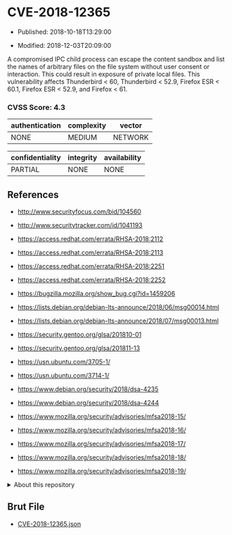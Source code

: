 # CVE-2018-12365

- Published: 2018-10-18T13:29:00

- Modified: 2018-12-03T20:09:00

A compromised IPC child process can escape the content sandbox and list the names of arbitrary files on the file system without user consent or interaction. This could result in exposure of private local files. This vulnerability affects Thunderbird < 60, Thunderbird < 52.9, Firefox ESR < 60.1, Firefox ESR < 52.9, and Firefox < 61.

### CVSS Score: **4.3**

| authentication | complexity | vector |
| --- | --- | --- |
| NONE | MEDIUM | NETWORK |

| confidentiality | integrity | availability |
| --- | --- | --- |
| PARTIAL | NONE | NONE |

## References

* http://www.securityfocus.com/bid/104560

* http://www.securitytracker.com/id/1041193

* https://access.redhat.com/errata/RHSA-2018:2112

* https://access.redhat.com/errata/RHSA-2018:2113

* https://access.redhat.com/errata/RHSA-2018:2251

* https://access.redhat.com/errata/RHSA-2018:2252

* https://bugzilla.mozilla.org/show_bug.cgi?id=1459206

* https://lists.debian.org/debian-lts-announce/2018/06/msg00014.html

* https://lists.debian.org/debian-lts-announce/2018/07/msg00013.html

* https://security.gentoo.org/glsa/201810-01

* https://security.gentoo.org/glsa/201811-13

* https://usn.ubuntu.com/3705-1/

* https://usn.ubuntu.com/3714-1/

* https://www.debian.org/security/2018/dsa-4235

* https://www.debian.org/security/2018/dsa-4244

* https://www.mozilla.org/security/advisories/mfsa2018-15/

* https://www.mozilla.org/security/advisories/mfsa2018-16/

* https://www.mozilla.org/security/advisories/mfsa2018-17/

* https://www.mozilla.org/security/advisories/mfsa2018-18/

* https://www.mozilla.org/security/advisories/mfsa2018-19/

<details>
<summary>About this repository</summary> 

  This repository is part of the project [Live Hack CVE](https://github.com/Live-Hack-CVE). Main website can be found [www.live-hack.org](https://www.live-hack.org) 
  
  Made by [Sn0wAlice](https://github.com/Sn0wAlice) for the people that care about security and need to have a feed of the latest CVEs. Hope you enjoy it, don't forget to star the repo and follow me on [Twitter](https://twitter.com/Sn0wAlice) and [Github](https://github.com/Sn0wAlice). And that is my [personnal website](https://www.alice-snow.me/)

  - [Home Page](https://github.com/Live-Hack-CVE)
  - [Framework](https://github.com/Live-Hack-CVE/cve-framework)
  - [CVE database](https://github.com/Live-Hack-CVE/full_database)
  - [Changelog](https://github.com/Live-Hack-CVE/Changelog)
</details>

## Brut File

* [CVE-2018-12365.json](https://raw.githubusercontent.com/Live-Hack-CVE/full_database/main/cves/2018/CVE-2018-12365.json)

